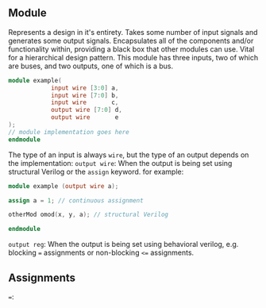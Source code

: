 ## Module
Represents a design in it's entirety. Takes some number of input signals and generates some output signals. Encapsulates all of the components and/or functionality within, providing a black box that other modules can use. Vital for a hierarchical design pattern.
This module has three inputs, two of which are buses, and two outputs, one of which is a bus.
```verilog
module example(
			input wire [3:0] a,
			input wire [7:0] b,
			input wire       c,
			output wire [7:0] d,
			output wire       e
);
// module implementation goes here
endmodule
```
The type of an input is always `wire`, but the type of an output depends on the implementation:
`output wire`: When the output is being set using structural Verilog or the `assign` keyword. for example:
```verilog
module example (output wire a);

assign a = 1; // continuous assignment

otherMod omod(x, y, a); // structural Verilog

endmodule
```
`output reg`: When the output is being set using behavioral verilog, e.g. blocking `=` assignments or non-blocking `<=` assignments.

## Assignments
`=`: 